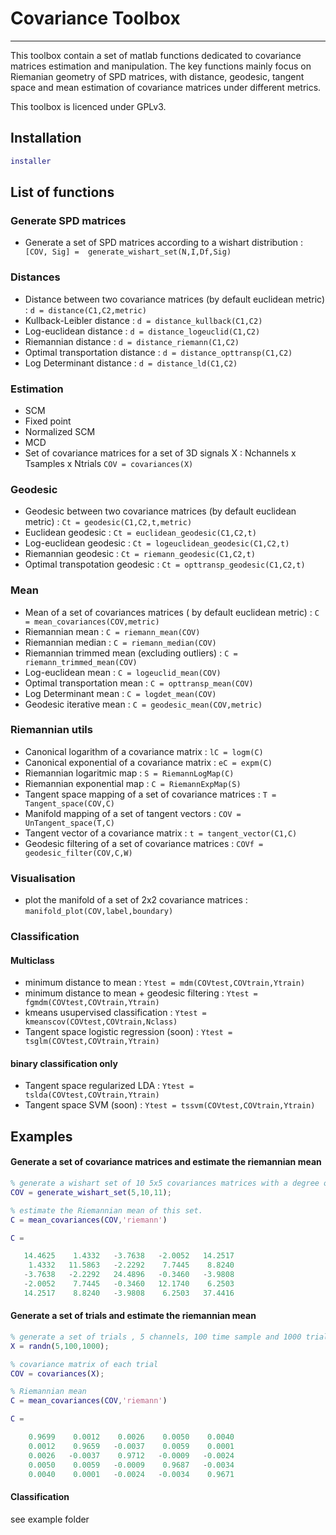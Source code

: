 # Covariance Toolbox
-------------------
This toolbox contain a set of matlab functions dedicated to covariance matrices estimation and manipulation.
The key functions mainly focus on Riemanian geometry of SPD matrices, with distance, geodesic, tangent space and mean estimation of covariance matrices under different metrics.

This toolbox is licenced under GPLv3.
 

## Installation

```matlab
installer
```

## List of functions

### Generate SPD matrices 

* Generate a set of SPD matrices according to a wishart distribution : ``` [COV, Sig] =  generate_wishart_set(N,I,Df,Sig)```

### Distances

* Distance between two covariance matrices (by default euclidean metric) : ```d = distance(C1,C2,metric)```
* Kullback-Leibler distance : ```d = distance_kullback(C1,C2)```
* Log-euclidean distance  : ```d = distance_logeuclid(C1,C2)```
* Riemannian distance  : ```d = distance_riemann(C1,C2)```
* Optimal transportation distance :  ```d = distance_opttransp(C1,C2)```
* Log Determinant distance : ```d = distance_ld(C1,C2)```

### Estimation 

* SCM
* Fixed point
* Normalized SCM
* MCD
* Set of covariance matrices for a set of 3D signals X : Nchannels x Tsamples x Ntrials ```COV = covariances(X)```

### Geodesic

* Geodesic between two covariance matrices (by default euclidean metric) : ```Ct = geodesic(C1,C2,t,metric)```
* Euclidean geodesic : ```Ct = euclidean_geodesic(C1,C2,t)```
* Log-euclidean geodesic : ```Ct = logeuclidean_geodesic(C1,C2,t)```
* Riemannian geodesic : ```Ct = riemann_geodesic(C1,C2,t)```
* Optimal transpotation geodesic : ```Ct = opttransp_geodesic(C1,C2,t)```

### Mean

* Mean of a set of covariances matrices ( by default euclidean metric) : ```C = mean_covariances(COV,metric)```
* Riemannian mean : ```C = riemann_mean(COV)```
* Riemannian median : ```C = riemann_median(COV)```
* Riemannian trimmed mean (excluding outliers) : ```C = riemann_trimmed_mean(COV)```
* Log-euclidean mean : ```C = logeuclid_mean(COV)```
* Optimal transportation mean : ```C = opttransp_mean(COV)```
* Log Determinant mean : ```C = logdet_mean(COV)```
* Geodesic iterative mean : ```C = geodesic_mean(COV,metric)```

### Riemannian utils

* Canonical logarithm of a covariance matrix : ```lC = logm(C)```
* Canonical exponential of a covariance matrix : ```eC = expm(C)```
* Riemannian logaritmic map : ```S = RiemannLogMap(C)```
* Riemannian exponential map : ```C = RiemannExpMap(S)```
* Tangent space mapping of a set of covariance matrices : ```T = Tangent_space(COV,C)```
* Manifold mapping of a set of tangent vectors : ```COV = UnTangent_space(T,C)```
* Tangent vector of a covariance matrix : ```t = tangent_vector(C1,C)```
* Geodesic filtering of a set of covariance matrices : ```COVf = geodesic_filter(COV,C,W)```

### Visualisation

* plot the manifold of a set of 2x2 covariance matrices : ```manifold_plot(COV,label,boundary)```

### Classification
#### Multiclass

* minimum distance to mean : ```Ytest = mdm(COVtest,COVtrain,Ytrain)```
* minimum distance to mean + geodesic filtering : ```Ytest = fgmdm(COVtest,COVtrain,Ytrain)```
* kmeans usupervised classification : ```Ytest = kmeanscov(COVtest,COVtrain,Nclass)```
* Tangent space logistic regression (soon) : ```Ytest = tsglm(COVtest,COVtrain,Ytrain)```

#### binary classification only

* Tangent space regularized LDA : ```Ytest = tslda(COVtest,COVtrain,Ytrain)```
* Tangent space SVM (soon) : ```Ytest = tssvm(COVtest,COVtrain,Ytrain)```

## Examples

#### Generate a set of covariance matrices and estimate the riemannian mean

```matlab
% generate a wishart set of 10 5x5 covariances matrices with a degree of freedom equal to 11
COV = generate_wishart_set(5,10,11);

% estimate the Riemannian mean of this set.
C = mean_covariances(COV,'riemann')

C =

   14.4625    1.4332   -3.7638   -2.0052   14.2517
    1.4332   11.5863   -2.2292    7.7445    8.8240
   -3.7638   -2.2292   24.4896   -0.3460   -3.9808
   -2.0052    7.7445   -0.3460   12.1740    6.2503
   14.2517    8.8240   -3.9808    6.2503   37.4416

```

#### Generate a set of trials and estimate the riemannian mean 

```matlab
% generate a set of trials , 5 channels, 100 time sample and 1000 trials
X = randn(5,100,1000);

% covariance matrix of each trial
COV = covariances(X);

% Riemannian mean
C = mean_covariances(COV,'riemann')

C =

    0.9699    0.0012    0.0026    0.0050    0.0040
    0.0012    0.9659   -0.0037    0.0059    0.0001
    0.0026   -0.0037    0.9712   -0.0009   -0.0024
    0.0050    0.0059   -0.0009    0.9687   -0.0034
    0.0040    0.0001   -0.0024   -0.0034    0.9671

```
#### Classification

see example folder
